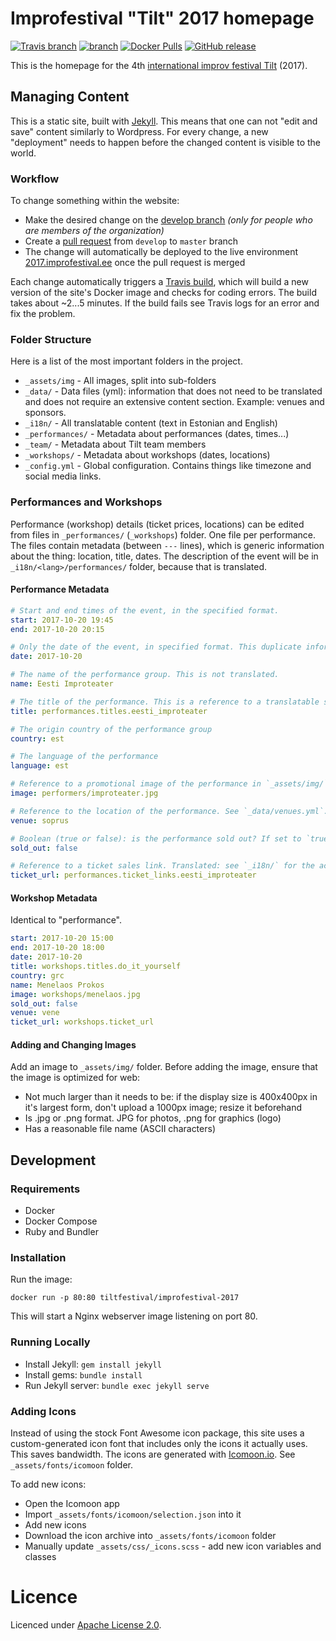# Improfestival "Tilt" 2017 homepage

[![Travis branch](https://img.shields.io/travis/tilt-festival/improfestival-2017/develop.svg?maxAge=2592000)](https://travis-ci.org/tilt-festival/improfestival-2017)
[![
 branch](https://img.shields.io/scrutinizer/g/tilt-festival/improfestival-2017/develop.svg?maxAge=2592000)](https://scrutinizer-ci.com/g/tilt-festival/improfestival-2017/)
[![Docker Pulls](https://img.shields.io/docker/pulls/tiltfestival/improfestival-2017.svg?maxAge=2592000)](https://hub.docker.com/r/tiltfestival/improfestival-2017/)
[![GitHub release](https://img.shields.io/github/release/tilt-festival/improfestival-2017.svg?maxAge=2592000)](https://github.com/tilt-festival/improfestival-2017/releases)

This is the homepage for the 4th [international improv festival Tilt](https://improfestival.ee) (2017).

## Managing Content

This is a static site, built with [Jekyll](http://jekyllrb.com). This means that one can not "edit and save" content similarly to Wordpress. 
For every change, a new "deployment" needs to happen before the changed content is visible to the world.

### Workflow

To change something within the website:

- Make the desired change on the [develop branch](https://github.com/tilt-festival/improfestival-2017/tree/develop) _(only for people who are members of the organization)_
- Create a [pull request](https://guides.github.com/activities/hello-world/#pr) from `develop` to `master` branch
- The change will automatically be deployed to the live environment [2017.improfestival.ee](https://2017.improfestival.ee) once the pull request is merged

Each change automatically triggers a [Travis build](https://travis-ci.org/tilt-festival/improfestival-2017/builds), which will build a new version of the site's Docker image and checks for coding errors.
The build takes about ~2...5 minutes. If the build fails see Travis logs for an error and fix the problem.

### Folder Structure

Here is a list of the most important folders in the project.

- `_assets/img` - All images, split into sub-folders
- `_data/` - Data files (yml): information that does not need to be translated and does not require an extensive content section. Example: venues and sponsors.
- `_i18n/` - All translatable content (text in Estonian and English)
- `_performances/` - Metadata about performances (dates, times...)
- `_team/` - Metadata about Tilt team members
- `_workshops/` - Metadata about workshops (dates, locations)
- `_config.yml` - Global configuration. Contains things like timezone and social media links.

### Performances and Workshops

Performance (workshop) details (ticket prices, locations) can be edited from files in `_performances/` (`_workshops`) folder. One file per performance.
The files contain metadata (between `---` lines), which is generic information about the thing: location, title, dates. The description of the event will be in 
`_i18n/<lang>/performances/` folder, because that is translated.
 
#### Performance Metadata

```yaml
# Start and end times of the event, in the specified format.
start: 2017-10-20 19:45
end: 2017-10-20 20:15

# Only the date of the event, in specified format. This duplicate information is needed for technical reasons.
date: 2017-10-20

# The name of the performance group. This is not translated.
name: Eesti Improteater

# The title of the performance. This is a reference to a translatable string in _i18n/ folder
title: performances.titles.eesti_improteater

# The origin country of the performance group
country: est

# The language of the performance
language: est

# Reference to a promotional image of the performance in `_assets/img/` folder. No leading slash.
image: performers/improteater.jpg

# Reference to the location of the performance. See `_data/venues.yml`.
venue: soprus

# Boolean (true or false): is the performance sold out? If set to `true`, a "SOLD OUT" sign will be shown.
sold_out: false

# Reference to a ticket sales link. Translated: see `_i18n/` for the actual link.
ticket_url: performances.ticket_links.eesti_improteater
```

#### Workshop Metadata

Identical to "performance".

```yaml
start: 2017-10-20 15:00
end: 2017-10-20 18:00
date: 2017-10-20
title: workshops.titles.do_it_yourself
country: grc
name: Menelaos Prokos
image: workshops/menelaos.jpg
sold_out: false
venue: vene
ticket_url: workshops.ticket_url
```

#### Adding and Changing Images

Add an image to `_assets/img/` folder. Before adding the image, ensure that the image is optimized for web:

- Not much larger than it needs to be: if the display size is 400x400px in it's largest form, don't upload a 1000px image; resize it beforehand
- Is .jpg or .png format. JPG for photos, .png for graphics (logo)
- Has a reasonable file name (ASCII characters)

## Development

### Requirements

* Docker
* Docker Compose
* Ruby and Bundler

### Installation

Run the image:

```
docker run -p 80:80 tiltfestival/improfestival-2017
```

This will start a Nginx webserver image listening on port 80.

### Running Locally

* Install Jekyll: `gem install jekyll`
* Install gems: `bundle install`
* Run Jekyll server: `bundle exec jekyll serve`

### Adding Icons

Instead of using the stock Font Awesome icon package, this site uses a custom-generated icon font that includes only the icons it actually uses. This saves bandwidth.
The icons are generated with [Icomoon.io](https://icomoon.io/app/). See `_assets/fonts/icomoon` folder.

To add new icons:
 
- Open the Icomoon app
- Import `_assets/fonts/icomoon/selection.json` into it
- Add new icons
- Download the icon archive into `_assets/fonts/icomoon` folder
- Manually update `_assets/css/_icons.scss` - add new icon variables and classes

# Licence

Licenced under [Apache License 2.0](http://choosealicense.com/licenses/apache-2.0).
